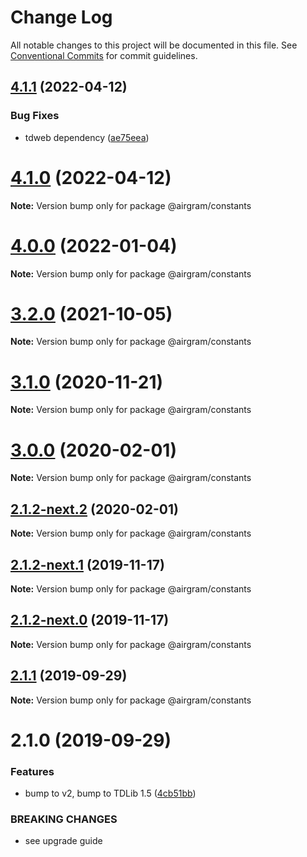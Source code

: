 # Change Log

All notable changes to this project will be documented in this file.
See [Conventional Commits](https://conventionalcommits.org) for commit guidelines.

## [4.1.1](https://github.com/airgram/airgram/compare/@airgram/constants@4.1.0...@airgram/constants@4.1.1) (2022-04-12)


### Bug Fixes

* tdweb dependency ([ae75eea](https://github.com/airgram/airgram/commit/ae75eea8b10c6e7bc7d187531ad46b0ecfccd4b1))





# [4.1.0](https://github.com/airgram/airgram/compare/@airgram/constants@4.0.0...@airgram/constants@4.1.0) (2022-04-12)

**Note:** Version bump only for package @airgram/constants





# [4.0.0](https://github.com/airgram/airgram/compare/@airgram/constants@3.2.0...@airgram/constants@4.0.0) (2022-01-04)

**Note:** Version bump only for package @airgram/constants





# [3.2.0](https://github.com/airgram/airgram/compare/@airgram/constants@3.1.0...@airgram/constants@3.2.0) (2021-10-05)

**Note:** Version bump only for package @airgram/constants





# [3.1.0](https://github.com/airgram/airgram/compare/@airgram/constants@3.0.0...@airgram/constants@3.1.0) (2020-11-21)

**Note:** Version bump only for package @airgram/constants





# [3.0.0](https://github.com/airgram/airgram/compare/@airgram/constants@2.1.2-next.2...@airgram/constants@3.0.0) (2020-02-01)

**Note:** Version bump only for package @airgram/constants





## [2.1.2-next.2](https://github.com/airgram/airgram/compare/@airgram/constants@2.1.2-next.1...@airgram/constants@2.1.2-next.2) (2020-02-01)

**Note:** Version bump only for package @airgram/constants





## [2.1.2-next.1](https://github.com/airgram/airgram/compare/@airgram/constants@2.1.2-next.0...@airgram/constants@2.1.2-next.1) (2019-11-17)

**Note:** Version bump only for package @airgram/constants





## [2.1.2-next.0](https://github.com/airgram/airgram/compare/@airgram/constants@2.0.1...@airgram/constants@2.1.2-next.0) (2019-11-17)

**Note:** Version bump only for package @airgram/constants





## [2.1.1](https://github.com/esindger/airgram/compare/@airgram/constants@2.1.0...@airgram/constants@2.1.1) (2019-09-29)

**Note:** Version bump only for package @airgram/constants





# 2.1.0 (2019-09-29)


### Features

* bump to v2, bump to TDLib 1.5 ([4cb51bb](https://github.com/esindger/airgram/commit/4cb51bb))


### BREAKING CHANGES

* see upgrade guide
